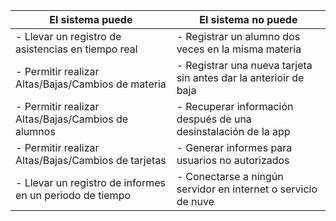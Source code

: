 |                   El sistema puede                     |                  El sistema no puede                |
|--------------------------------------------------------|-----------------------------------------------------|
| - Llevar un registro de asistencias en tiempo real      | - Registrar un alumno dos veces en la misma materia|
| - Permitir realizar Altas/Bajas/Cambios de materia      | - Registrar una nueva tarjeta sin antes dar la anterioir de baja |
| - Permitir realizar Altas/Bajas/Cambios de alumnos      | - Recuperar información después de una desinstalación de la app|
| - Permitir realizar Altas/Bajas/Cambios de tarjetas     | - Generar informes para usuarios no autorizados    |
| - Llevar un registro de informes en un periodo de tiempo| - Conectarse a ningún servidor en internet o servicio de nuve |
